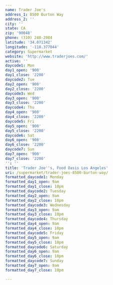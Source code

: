```yaml
---
name: Trader Joe's
address_1: 8500 Burton Way
address_2: ''
city: ''
state: CA
zip: '90048'
phone: (310) 248-2984
latitude: '34.071342'
longitude: '-118.377044'
category: Supermarket
website: 'http://www.traderjoes.com/'
active: ''
daycode1: Mon
day1_open: '900'
day1_close: '2200'
daycode2: Tue
day2_open: '900'
day2_close: '2200'
daycode3: Wed
day3_open: '900'
day3_close: '2200'
daycode4: Thu
day4_open: '900'
day4_close: '2200'
daycode5: Fri
day5_open: '900'
day5_close: '2200'
daycode6: Sat
day6_open: '900'
day6_close: '2200'
daycode7: Sun
day7_open: '900'
day7_close: '2200'
'': ''
title: 'Trader Joe''s, Food Oasis Los Angeles'
uri: /supermarket/trader-joes-8500-burton-way/
formatted_daycode1: Monday
formatted_day1_open: 9am
formatted_day1_close: 10pm
formatted_daycode2: Tuesday
formatted_day2_open: 9am
formatted_day2_close: 10pm
formatted_daycode3: Wednesday
formatted_day3_open: 9am
formatted_day3_close: 10pm
formatted_daycode4: Thursday
formatted_day4_open: 9am
formatted_day4_close: 10pm
formatted_daycode5: Friday
formatted_day5_open: 9am
formatted_day5_close: 10pm
formatted_daycode6: Saturday
formatted_day6_open: 9am
formatted_day6_close: 10pm
formatted_daycode7: Sunday
formatted_day7_open: 9am
formatted_day7_close: 10pm

---
```


